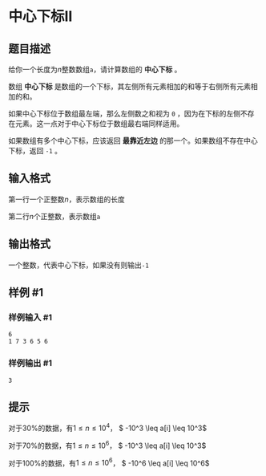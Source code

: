 # 中心下标II

## 题目描述

给你一个长度为$n$整数数组`a`，请计算数组的 **中心下标** 。

数组 **中心下标** 是数组的一个下标，其左侧所有元素相加的和等于右侧所有元素相加的和。

如果中心下标位于数组最左端，那么左侧数之和视为 `0` ，因为在下标的左侧不存在元素。这一点对于中心下标位于数组最右端同样适用。

如果数组有多个中心下标，应该返回 **最靠近左边** 的那一个。如果数组不存在中心下标，返回 `-1` 。

## 输入格式

第一行一个正整数$n$，表示数组的长度

第二行$n$个正整数，表示数组`a`

## 输出格式

一个整数，代表中心下标，如果没有则输出`-1`

## 样例 #1

### 样例输入 #1

```
6
1 7 3 6 5 6
```

### 样例输出 #1

```
3
```

## 提示

对于$30\%$的数据，有$1 \leq n \leq 10^4$， $ -10^3 \leq a[i] \leq 10^3$

对于$70\%$的数据，有$1 \leq n \leq 10^6$， $ -10^3 \leq a[i] \leq 10^3$

对于$100\%$的数据，有$1 \leq n \leq 10^6$， $ -10^6 \leq a[i] \leq 10^6$